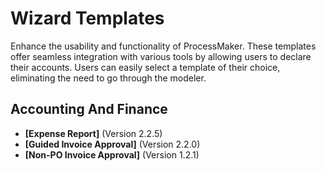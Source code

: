 # Wizard Templates
Enhance the usability and functionality of ProcessMaker. These templates offer seamless integration with various tools by allowing users to declare their accounts. Users can easily select a template of their choice, eliminating the need to go through the modeler.
## Accounting And Finance
- **[Expense Report]** (Version 2.2.5)
- **[Guided Invoice Approval]** (Version 2.2.0)
- **[Non-PO Invoice Approval]** (Version 1.2.1)
